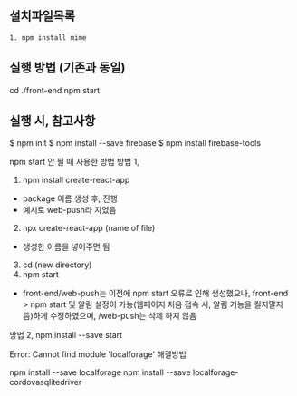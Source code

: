## 설치파일목록
    1. npm install mime

## 실행 방법 (기존과 동일)
cd ./front-end
npm start

## 실행 시, 참고사항

$ npm init
$ npm install --save firebase
$ npm install firebase-tools

npm start 안 될 때 사용한 방법
방법 1,
1. npm install create-react-app
* package 이름 생성 후, 진행
* 예시로 web-push라 지었음

2. npx create-react-app (name of file)
* 생성한 이름을 넣어주면 됨

3. cd (new directory)
4. npm start
* front-end/web-push는 이전에 npm start 오류로 인해 생성했으나,
  front-end > npm start 및 알림 설정이 가능(웹페이지 처음 접속 시, 알림 기능을 킬지말지 뜸)하게 수정하였으며, /web-push는 삭제 하지 않음

방법 2,
npm install --save start

Error: Cannot find module 'localforage' 해결방법

npm install --save localforage
npm install --save localforage-cordovasqlitedriver
